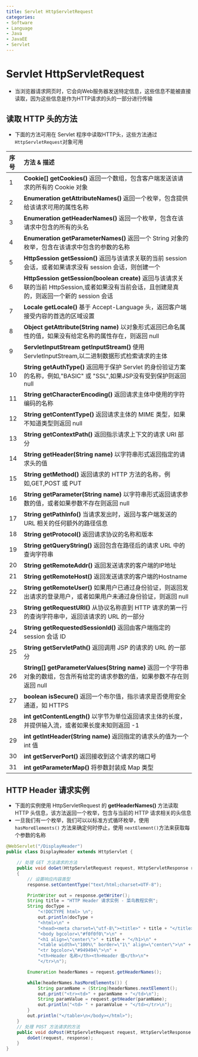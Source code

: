 ```yaml
---
title: Servlet HttpServletRequest
categories:
- Software
- Language
- Java
- JavaEE
- Servlet
---
```

# Servlet HttpServletRequest

- 当浏览器请求网页时，它会向Web服务器发送特定信息，这些信息不能被直接读取，因为这些信息是作为HTTP请求的头的一部分进行传输

## 读取 HTTP 头的方法

- 下面的方法可用在 Servlet 程序中读取HTTP头，这些方法通过`HttpServletRequest`对象可用

| 序号 | 方法 & 描述                                                  |
| :--- | :----------------------------------------------------------- |
| 1    | **Cookie[] getCookies()** 返回一个数组，包含客户端发送该请求的所有的 Cookie 对象 |
| 2    | **Enumeration getAttributeNames()** 返回一个枚举，包含提供给该请求可用的属性名称 |
| 3    | **Enumeration getHeaderNames()** 返回一个枚举，包含在该请求中包含的所有的头名 |
| 4    | **Enumeration getParameterNames()** 返回一个 String 对象的枚举，包含在该请求中包含的参数的名称 |
| 5    | **HttpSession getSession()** 返回与该请求关联的当前 session 会话，或者如果请求没有 session 会话，则创建一个 |
| 6    | **HttpSession getSession(boolean create)** 返回与该请求关联的当前 HttpSession,或者如果没有当前会话，且创建是真的，则返回一个新的 session 会话 |
| 7    | **Locale getLocale()** 基于 Accept-Language 头，返回客户端接受内容的首选的区域设置 |
| 8    | **Object getAttribute(String name)** 以对象形式返回已命名属性的值，如果没有给定名称的属性存在，则返回 null |
| 9    | **ServletInputStream getInputStream()** 使用 ServletInputStream,以二进制数据形式检索请求的主体 |
| 10   | **String getAuthType()** 返回用于保护 Servlet 的身份验证方案的名称，例如,"BASIC" 或 "SSL",如果JSP没有受到保护则返回 null |
| 11   | **String getCharacterEncoding()** 返回请求主体中使用的字符编码的名称 |
| 12   | **String getContentType()** 返回请求主体的 MIME 类型，如果不知道类型则返回 null |
| 13   | **String getContextPath()** 返回指示请求上下文的请求 URI 部分 |
| 14   | **String getHeader(String name)** 以字符串形式返回指定的请求头的值 |
| 15   | **String getMethod()** 返回请求的 HTTP 方法的名称，例如,GET,POST 或 PUT |
| 16   | **String getParameter(String name)** 以字符串形式返回请求参数的值，或者如果参数不存在则返回 null |
| 17   | **String getPathInfo()** 当请求发出时，返回与客户端发送的 URL 相关的任何额外的路径信息 |
| 18   | **String getProtocol()** 返回请求协议的名称和版本            |
| 19   | **String getQueryString()** 返回包含在路径后的请求 URL 中的查询字符串 |
| 20   | **String getRemoteAddr()** 返回发送请求的客户端的IP地址      |
| 21   | **String getRemoteHost()** 返回发送请求的客户端的Hostname    |
| 22   | **String getRemoteUser()** 如果用户已通过身份验证，则返回发出请求的登录用户，或者如果用户未通过身份验证，则返回 null |
| 23   | **String getRequestURI()** 从协议名称直到 HTTP 请求的第一行的查询字符串中，返回该请求的 URL 的一部分 |
| 24   | **String getRequestedSessionId()** 返回由客户端指定的 session 会话 ID |
| 25   | **String getServletPath()** 返回调用 JSP 的请求的 URL 的一部分 |
| 26   | **String[] getParameterValues(String name)** 返回一个字符串对象的数组，包含所有给定的请求参数的值，如果参数不存在则返回 null |
| 27   | **boolean isSecure()** 返回一个布尔值，指示请求是否使用安全通道，如 HTTPS |
| 28   | **int getContentLength()** 以字节为单位返回请求主体的长度，并提供输入流，或者如果长度未知则返回 -1 |
| 29   | **int getIntHeader(String name)** 返回指定的请求头的值为一个 int 值 |
| 30   | **int getServerPort()** 返回接收到这个请求的端口号           |
| 31   | **int getParameterMap()** 将参数封装成 Map 类型              |

## HTTP Header 请求实例

- 下面的实例使用 HttpServletRequest 的 **getHeaderNames()** 方法读取 HTTP 头信息，该方法返回一个枚举，包含与当前的 HTTP 请求相关的头信息
- 一旦我们有一个枚举，我们可以以标准方式循环枚举，使用 `hasMoreElements()` 方法来确定何时停止，使用 `nextElement()`方法来获取每个参数的名称

```java
@WebServlet("/DisplayHeader")
public class DisplayHeader extends HttpServlet {

    // 处理 GET 方法请求的方法
    public void doGet(HttpServletRequest request, HttpServletResponse response) throws ServletException, IOException
    {
        // 设置响应内容类型
        response.setContentType("text/html;charset=UTF-8");

        PrintWriter out = response.getWriter();
        String title = "HTTP Header 请求实例 - 菜鸟教程实例";
        String docType =
            "<!DOCTYPE html> \n";
            out.println(docType +
            "<html>\n" +
            "<head><meta charset=\"utf-8\"><title>" + title + "</title></head>\n"+
            "<body bgcolor=\"#f0f0f0\">\n" +
            "<h1 align=\"center\">" + title + "</h1>\n" +
            "<table width=\"100%\" border=\"1\" align=\"center\">\n" +
            "<tr bgcolor=\"#949494\">\n" +
            "<th>Header 名称</th><th>Header 值</th>\n"+
            "</tr>\n");

        Enumeration headerNames = request.getHeaderNames();

        while(headerNames.hasMoreElements()) {
            String paramName = (String)headerNames.nextElement();
            out.print("<tr><td>" + paramName + "</td>\n");
            String paramValue = request.getHeader(paramName);
            out.println("<td> " + paramValue + "</td></tr>\n");
        }
        out.println("</table>\n</body></html>");
    }
    // 处理 POST 方法请求的方法
    public void doPost(HttpServletRequest request, HttpServletResponse response) throws ServletException, IOException {
        doGet(request, response);
    }
}
```